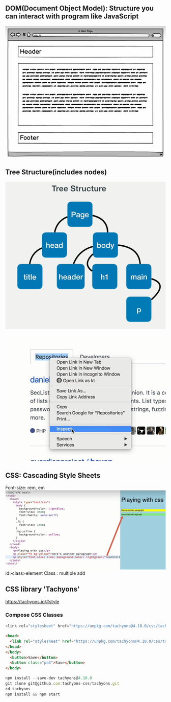 ## DOM(Document Object Model): Structure you can interact with program like JavaScript
![05_1.png](05_1.png)

## Tree Structure(includes nodes) 
![05_2.png](05_2.png)

![05_3.png](05_3.png)

## CSS: Cascading Style Sheets
Font-size: rem, em
![05_4.png](05_4.png)
id>class>element
Class : multiple add

## CSS library 'Tachyons'
https://tachyons.io/#style

### Compose CSS Classes
```js
<link rel="stylesheet" href="https://unpkg.com/tachyons@4.10.0/css/tachyons.min.css"/>
```

```html
<head>
  <link rel="stylesheet" href="https://unpkg.com/tachyons@4.10.0/css/tachyons.min.css"/>
</head>
</body>
  <button>Save</button>
  <button class="pa3">Save</button>
</body>
```

```js
npm install --save-dev tachyons@4.10.0
git clone git@github.com:tachyons-css/tachyons.git
cd tachyons
npm install && npm start
```


